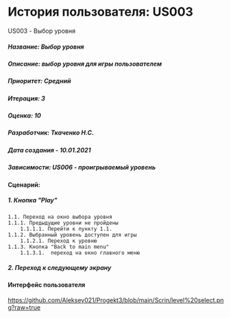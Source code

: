 # История пользователя: US003

US003 - Выбор уровня
##### Название: Выбор уровня
##### Описание: выбор уровня для игры пользователем
##### Приоритет: Средний
##### Итерация: 3
##### Оценка: 10
##### Разработчик: Ткаченко Н.С.
##### Дата создания - 10.01.2021
##### Зависимости: US006 - проигрываемый уровень

#### Сценарий:
##### 1. Кнопка "Play"
    1.1. Переход на окно выбора уровня
    1.1.1. Предыдущие уровни не пройдены
        1.1.1.1. Перейти к пункту 1.1.
    1.1.2. Выбранный уровень доступен для игры
        1.1.2.1. Переход к уровню
    1.1.3. Кнопка "Back to main menu"
        1.1.3.1.  переход на окно главного меню
##### 2. Переход к следующему экрану

#### Интерфейс пользователя
https://github.com/Aleksey021/Progekt3/blob/main/Scrin/level%20select.png?raw=true
